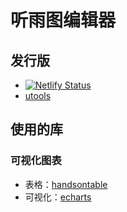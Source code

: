# 听雨图编辑器

## 发行版

- [![Netlify Status](https://api.netlify.com/api/v1/badges/4c3864ea-d13e-4344-a270-9c48712e02fe/deploy-status)](https://app.netlify.com/sites/rain-graph/deploys)
- [utools](https://u.tools/)


## 使用的库

### 可视化图表

- 表格：[handsontable](https://handsontable.com/)
- 可视化：[echarts](https://echarts.apache.org/zh/index.html)
